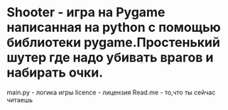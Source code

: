 # Shooter - игра на Pygame написанная на python с помощью библиотеки pygame.Простенький шутер где надо убивать врагов и набирать очки.
main.py - логика игры
licence - лицензия
Read.me - то,что ты сейчас читаешь



